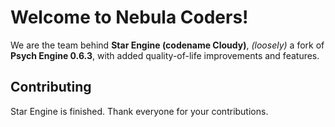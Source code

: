 # Welcome to Nebula Coders!

We are the team behind **Star Engine (codename Cloudy)**, _(loosely)_ a fork of **Psych Engine 0.6.3**, with added quality-of-life improvements and features.

## Contributing

Star Engine is finished. Thank everyone for your contributions.
